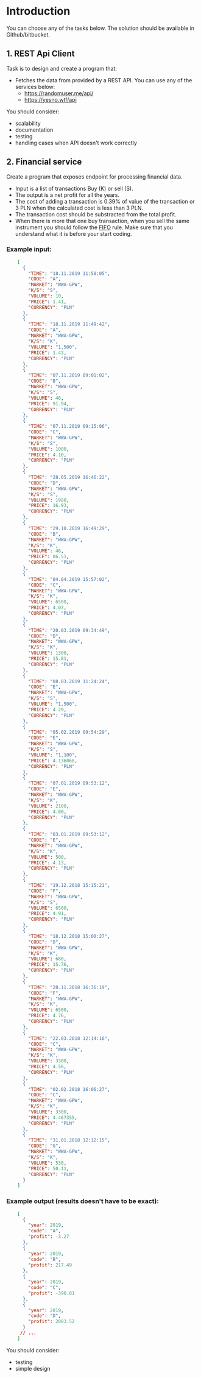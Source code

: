 # Introduction

You can choose any of the tasks below. The solution should be available in Github/bitbucket. 


## 1. REST Api Client

Task is to design and create a program that:
* Fetches the data from provided by a  REST API.
  You can use any of the services below: 
  - https://randomuser.me/api/
  - https://yesno.wtf/api

You should consider: 
* scalability
* documentation
* testing
* handling cases when API doesn't work correctly 


## 2. Financial service

Create a program that exposes endpoint for processing financial data.
* Input is a list of transactions Buy (K) or sell (S).
* The output is a net profit for all the years. 
* The cost of adding a transaction is 0.39% of value of the transaction or 3 PLN when the calculated cost is less than 3 PLN. 
* The transaction cost should be substracted from the total profit.
* When there is more that one buy transaction, when you sell the same instrument you should follow the [FIFO](https://bossa.pl/edukacja/podatek-gieldowy/metoda-fifo) rule. Make sure that you understand what it is before your start coding.

### Example input:

```json
    [
      {
        "TIME": "18.11.2019 11:58:05",
        "CODE": "A",
        "MARKET": "WWA-GPW",
        "K/S": "S",
        "VOLUME": 10,
        "PRICE": 1.41,
        "CURRENCY": "PLN"
      },
      {
        "TIME": "18.11.2019 11:49:42",
        "CODE": "A",
        "MARKET": "WWA-GPW",
        "K/S": "K",
        "VOLUME": "1,500",
        "PRICE": 1.43,
        "CURRENCY": "PLN"
      },
      {
        "TIME": "07.11.2019 09:01:02",
        "CODE": "B",
        "MARKET": "WWA-GPW",
        "K/S": "S",
        "VOLUME": 46,
        "PRICE": 91.94,
        "CURRENCY": "PLN"
      },
      {
        "TIME": "07.11.2019 09:15:06",
        "CODE": "C",
        "MARKET": "WWA-GPW",
        "K/S": "S",
        "VOLUME": 1000,
        "PRICE": 4.10,
        "CURRENCY": "PLN"
      },
      {
        "TIME": "28.05.2019 16:46:22",
        "CODE": "D",
        "MARKET": "WWA-GPW",
        "K/S": "S",
        "VOLUME": 1980,
        "PRICE": 16.93,
        "CURRENCY": "PLN"
      },
      {
        "TIME": "29.10.2019 16:49:29",
        "CODE": "B",
        "MARKET": "WWA-GPW",
        "K/S": "K",
        "VOLUME": 46,
        "PRICE": 86.51,
        "CURRENCY": "PLN"
      },
      {
        "TIME": "04.04.2019 15:57:02",
        "CODE": "C",
        "MARKET": "WWA-GPW",
        "K/S": "K",
        "VOLUME": 6500,
        "PRICE": 4.07,
        "CURRENCY": "PLN"
      },
      {
        "TIME": "20.03.2019 09:34:49",
        "CODE": "D",
        "MARKET": "WWA-GPW",
        "K/S": "K",
        "VOLUME": 1300,
        "PRICE": 15.81,
        "CURRENCY": "PLN"
      },
      {
        "TIME": "08.03.2019 11:24:24",
        "CODE": "E",
        "MARKET": "WWA-GPW",
        "K/S": "S",
        "VOLUME": "1,500",
        "PRICE": 4.29,
        "CURRENCY": "PLN"
      },
      {
        "TIME": "05.02.2019 09:54:29",
        "CODE": "E",
        "MARKET": "WWA-GPW",
        "K/S": "S",
        "VOLUME": "1,100",
        "PRICE": 4.136068,
        "CURRENCY": "PLN"
      },
      {
        "TIME": "07.01.2019 09:53:12",
        "CODE": "E",
        "MARKET": "WWA-GPW",
        "K/S": "K",
        "VOLUME": 2100,
        "PRICE": 4.00,
        "CURRENCY": "PLN"
      },
      {
        "TIME": "03.01.2019 09:53:12",
        "CODE": "E",
        "MARKET": "WWA-GPW",
        "K/S": "K",
        "VOLUME": 500,
        "PRICE": 4.13,
        "CURRENCY": "PLN"
      },
      {
        "TIME": "19.12.2018 15:15:21",
        "CODE": "F",
        "MARKET": "WWA-GPW",
        "K/S": "S",
        "VOLUME": 6500,
        "PRICE": 4.91,
        "CURRENCY": "PLN"
      },
      {
        "TIME": "18.12.2018 15:00:27",
        "CODE": "D",
        "MARKET": "WWA-GPW",
        "K/S": "K",
        "VOLUME": 680,
        "PRICE": 15.76,
        "CURRENCY": "PLN"
      },
      {
        "TIME": "28.11.2018 16:36:19",
        "CODE": "F",
        "MARKET": "WWA-GPW",
        "K/S": "K",
        "VOLUME": 6500,
        "PRICE": 4.76,
        "CURRENCY": "PLN"
      },
      {
        "TIME": "22.03.2018 12:14:16",
        "CODE": "C",
        "MARKET": "WWA-GPW",
        "K/S": "K",
        "VOLUME": 3300,
        "PRICE": 4.56,
        "CURRENCY": "PLN"
      },
      {
        "TIME": "02.02.2018 16:06:27",
        "CODE": "C",
        "MARKET": "WWA-GPW",
        "K/S": "K",
        "VOLUME": 3300,
        "PRICE": 4.467355,
        "CURRENCY": "PLN"
      },
      {
        "TIME": "31.01.2018 12:12:15",
        "CODE": "G",
        "MARKET": "WWA-GPW",
        "K/S": "K",
        "VOLUME": 530,
        "PRICE": 50.11,
        "CURRENCY": "PLN"
      }
    ]

```

### Example output (results doesn't have to be exact):

```json
    [
      {
        "year": 2019,
        "code": "A",
        "profit": -3.27
      },
      {
        "year": 2019,
        "code": "B",
        "profit": 217.49
      },
      {
        "year": 2019,
        "code": "C",
        "profit": -390.81
      },
      {
        "year": 2019,
        "code": "D",
        "profit": 2003.52
      }
     // ...
    ]
```

You should consider: 
* testing
* simple design
